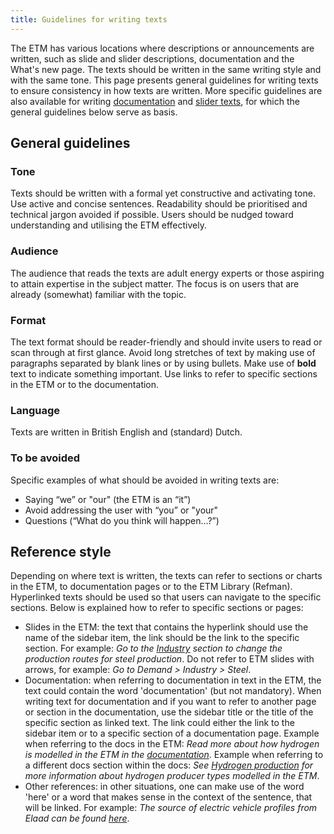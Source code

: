 ```yaml
---
title: Guidelines for writing texts
---
```


The ETM has various locations where descriptions or announcements are written, such as slide and slider descriptions, documentation and the What's new page. The texts should be written in the same writing style and with the same tone. This page presents general guidelines for writing texts to ensure consistency in how texts are written. More specific guidelines are also available for writing [documentation](./authoring-docs.md) and [slider texts](./authoring-slider-texts.md), for which the general guidelines below serve as basis.

## General guidelines

### Tone
Texts should be written with a formal yet constructive and activating tone. Use active and concise sentences. Readability should be prioritised and technical jargon avoided if possible. Users should be nudged toward understanding and utilising the ETM effectively. 

### Audience
The audience that reads the texts are adult energy experts or those aspiring to attain expertise in the subject matter. The focus is on users that are already (somewhat) familiar with the topic. 

### Format
The text format should be reader-friendly and should invite users to read or scan through at first glance. Avoid long stretches of text by making use of paragraphs separated by blank lines or by using bullets. Make use of **bold** text to indicate something important. Use links to refer to specific sections in the ETM or to the documentation. 

### Language
Texts are written in British English and (standard) Dutch.

### To be avoided
Specific examples of what should be avoided in writing texts are:
* Saying “we” or "our" (the ETM is an “it”)
* Avoid addressing the user with “you” or "your"
* Questions (“What do you think will happen…?”)

## Reference style
Depending on where text is written, the texts can refer to sections or charts in the ETM, to documentation pages or to the ETM Library (Refman). Hyperlinked texts should be used so that users can navigate to the specific sections. Below is explained how to refer to specific sections or pages:
* Slides in the ETM: the text that contains the hyperlink should use the name of the sidebar item, the link should be the link to the specific section. For example: *Go to the [Industry](https://energytransitionmodel.com/scenario/demand/industry/steel) section to change the production routes for steel production*. Do not refer to ETM slides with arrows, for example: *Go to Demand > Industry > Steel*. 
* Documentation: when referring to documentation in text in the ETM, the text could contain the word 'documentation' (but not mandatory). When writing text for documentation and if you want to refer to another page or section in the documentation, use the sidebar title or the title of the specific section as linked text. The link could either the link to the sidebar item or to a specific section of a documentation page. Example when referring to the docs in the ETM: *Read more about how hydrogen is modelled in the ETM in the [documentation](../main/hydrogen.md)*. Example when referring to a different docs section within the docs: *See [Hydrogen production](../main/hydrogen.md#hydrogen-production) for more information about hydrogen producer types modelled in the ETM*. 
* Other references: in other situations, one can make use of the word 'here' or a word that makes sense in the context of the sentence, that will be linked. For example: *The source of electric vehicle profiles from Elaad can be found [here](https://refman.energytransitionmodel.com/publications/2200)*. 
